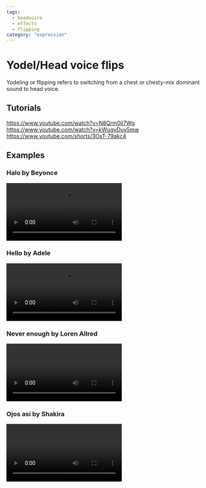 ```yaml
---
tags:
  - headvoice
  - effects
  - flipping
category: "expression"
---
```


# Yodel/Head voice flips

Yodeling or flipping refers to switching from a chest or chesty-mix dominant sound to head voice. 

## Tutorials
https://www.youtube.com/watch?v=N8Qrm0jI7Wg
https://www.youtube.com/watch?v=kWuqvDuy5mw
https://www.youtube.com/shorts/3OsT-79akc4

## Examples

### Halo by Beyonce
![](Beyonce-halo.webm)

### Hello by Adele
![](Adele-hello.webm)

### Never enough by Loren Allred
![](NeverEnough.webm)

### Ojos así by Shakira
![](Shakira-ojos-asi.webm)



